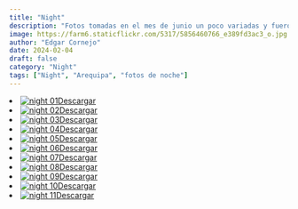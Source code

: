 ```yaml
---
title: "Night"
description: "Fotos tomadas en el mes de junio un poco variadas y fueron tomadas en Arequipa"
image: https://farm6.staticflickr.com/5317/5856460766_e389fd3ac3_o.jpg
author: "Edgar Cornejo"
date: 2024-02-04
draft: false
category: "Night"
tags: ["Night", "Arequipa", "fotos de noche"]
---
```


<li><a href="https://c2.staticflickr.com/2/1497/25076549371_5ae522b671_o.jpg" download title="Descargar"><img src="https://c2.staticflickr.com/2/1497/25076549371_42f7d7d9de_n.jpg" loading="lazy" alt="night 01">Descargar</a></li>
<li><a href="https://c2.staticflickr.com/2/1550/24542940003_403ed200e6_o.jpg" download title="Descargar"><img src="https://c2.staticflickr.com/2/1550/24542940003_e660bbeb8e_n.jpg" loading="lazy" alt="night 02">Descargar</a></li>
<li><a href="https://c2.staticflickr.com/2/1608/25051482522_b75a27fda5_o.jpg" download title="Descargar"><img src="https://c2.staticflickr.com/2/1608/25051482522_c6eb600a71_n.jpg" loading="lazy" alt="night 03">Descargar</a></li>
<li><a href="https://c2.staticflickr.com/2/1553/24542892373_a89176cdcc_o.jpg" download title="Descargar"><img src="https://c2.staticflickr.com/2/1553/24542892373_f241479929_n.jpg" loading="lazy" alt="night 04">Descargar</a></li>
<li><a href="https://c2.staticflickr.com/2/1500/24539012834_6d76dc3885_o.jpg" download title="Descargar"><img src="https://c2.staticflickr.com/2/1500/24539012834_15fc80d0fd_n.jpg" loading="lazy" alt="night 05">Descargar</a></li>
<li><a href="https://c2.staticflickr.com/2/1651/24542847613_a25fbcdd99_o.jpg" download title="Descargar"><img src="https://c2.staticflickr.com/2/1651/24542847613_10ce2c9515_n.jpg" loading="lazy" alt="night 06">Descargar</a></li>
<li><a href="https://c2.staticflickr.com/2/1648/25169668285_3250b04201_o.jpg" download title="Descargar"><img src="https://c2.staticflickr.com/2/1648/25169668285_d84d884e27_n.jpg" loading="lazy" alt="night 07">Descargar</a></li>
<li><a href="https://c2.staticflickr.com/2/1516/24538960374_a74e8218f6_o.jpg" download title="Descargar"><img src="https://c2.staticflickr.com/2/1516/24538960374_5524f6d817_n.jpg" loading="lazy" alt="night 08">Descargar</a></li>
<li><a href="https://c2.staticflickr.com/2/1455/25236107935_6ddab92357_o.jpg" download title="Descargar"><img src="https://c2.staticflickr.com/2/1455/25236107935_27cbf52ac4_n.jpg" loading="lazy" alt="night 09">Descargar</a></li>
<li><a href="https://c2.staticflickr.com/2/1712/25117822632_7be88694d2_o.jpg" download title="Descargar"><img src="https://c2.staticflickr.com/2/1712/25117822632_e9069a7dfd_n.jpg" loading="lazy" alt="night 10">Descargar</a></li>
<li><a href="https://c2.staticflickr.com/2/1575/25236069735_7772755d24_o.jpg" download title="Descargar"><img src="https://c2.staticflickr.com/2/1575/25236069735_a976840a88_n.jpg" loading="lazy" alt="night 11">Descargar</a></li>

